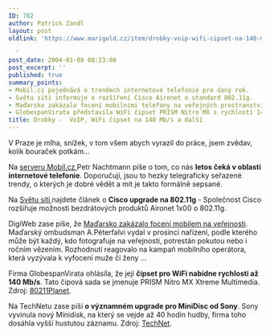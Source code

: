 ```yaml
---
ID: 782
author: Patrick Zandl
layout: post
oldlink: 'https://www.marigold.cz/item/drobky-voip-wifi-cipset-na-140-mb-s-a-dalsi

  '
post_date: 2004-01-08 08:23:00
post_excerpt: ''
published: true
summary_points:
- Mobil.cz pojednává o trendech internetové telefonie pro daný rok.
- Světu sítí informuje o rozšíření Cisco Aironet o standard 802.11g.
- Maďarsko zakázalo focení mobilními telefony na veřejných prostranstvích.
- GlobespanVirata představila WiFi čipset PRISM Nitro MX s rychlostí 140 Mb/s.
title: Drobky -  VoIP, WiFi čipset na 140 Mb/s a další
---
```


<p>
V Praze je mlha, snížek, v tom všem abych vyrazil do práce, jsem zvědav, kolik bouraček potkám...</p>

<p>
Na <A href="http://mobil.idnes.cz/fixni_spojeni/VoIP/voipvtomtoroce040108.html" target=_blank>serveru Mobil.cz </A>Petr Nachtmann píše o tom, co nás <STRONG>letos čeká v oblasti internetové telefonie</STRONG>. Doporučuji, jsou to hezky telegraficky seřazené trendy, o kterých je dobré vědět a mít je takto formálně sepsané.</p>

<p>
Na <A href="http://www.svetsiti.cz/Produkty.asp?ID=200" target=_blank>Světu sítí </A>najdete článek o <STRONG>Cisco upgrade na 802.11g</STRONG> - Společnost Cisco rozšiřuje možnosti bezdrátových produktů Aironet 1x00 o 802.11g.</p>

<p>
DigiWeb zase píše, že <A href="http://ihned.cz//5-13820040-i00000_d-c7" target=_blank>Maďarsko zakázalo focení mobilem na veřejnosti</A>. Maďarský ombudsman A.Péterfalvi vydal v prosinci nařízení, podle kterého může být každý, kdo fotografuje na veřejnosti, potrestán pokutou nebo i ročním vězením. Rozhodnutí reagovalo na kampaň mobilního operátora, která vyzývala k vyfocení muže či ženy ...</p>

<p>
Firma GlobespanVirata ohlásila, že její <STRONG>čipset pro WiFi nabídne rychlosti až 140 Mb/s</STRONG>. Tato čipová sada se jmenuje PRISM Nitro MX Xtreme Multimedia. Zdroj: <A href="http://www.wi-fiplanet.com/news/article.php/3296501" target=_blank>80211Planet</A>.</p>

<p>
Na TechNetu zase píší <STRONG>o významném upgrade pro MiniDisc od Sony</STRONG>. Sony vyvinula nový Minidisk, na který se vejde až 40 hodin hudby, firma toho dosáhla vyšší hustutou záznamu. Zdroj: <A href="http://technet.idnes.cz/hw/hw_mp3/sonymdapplemini040108.html" target=_blank>TechNet</A>.</p>